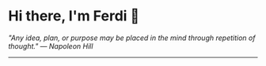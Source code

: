 <h1>Hi there, I'm Ferdi 👋</h1>

<p><em>
  "Any idea, plan, or purpose may be placed in the mind through repetition of thought." — Napoleon Hill
</em></p>

---

